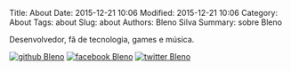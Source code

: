 Title: About
Date: 2015-12-21 10:06
Modified: 2015-12-21 10:06
Category: About
Tags: about
Slug: about
Authors: Bleno Silva
Summary: sobre Bleno

Desenvolvedor, fã de tecnologia, games e música.

[![github Bleno]({filename}/images/github.png)](https://github.com/bleno)
[![facebook Bleno]({filename}/images/facebook.png)](https://www.facebook.com/bleno.nascimento)
[![twitter Bleno]({filename}/images/twitter.png)](https://twitter.com/blenobok)
